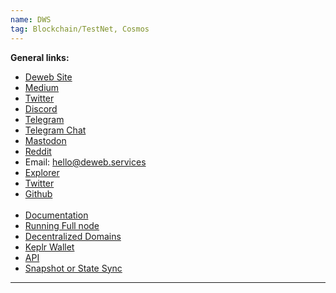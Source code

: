 ```yaml
---
name: DWS
tag: Blockchain/TestNet, Cosmos
---
```


**General links:** 
- [Deweb Site](https://deweb.services/)
- [Medium](https://medium.com/dewebservices)
- [Twitter](https://twitter.com/dewebservices)
- [Discord](https://discord.gg/bzRvbJGFPy)
- [Telegram](https://t.me/deweb_services)
- [Telegram Chat](https://t.me/dewebservices_chat)
- [Mastodon](https://mastodon.social/@dewebservices)
- [Reddit](https://www.reddit.com/r/dewebservices/)
- Email: hello@deweb.services
- [Explorer](https://explore.deweb.services/)
- [Twitter](https://twitter.com/dewebservices)
- [Github](https://github.com/deweb-services/deweb) <br>
    <br>
- [Documentation](https://docs.deweb.services/)
- [Running Full node](https://docs.deweb.services/fullnode/overview)
- [Decentralized Domains](https://docs.deweb.services/domains/dws-domains/)
- [Keplr Wallet](https://deweb.services/add-wallet)
- [API](https://dws.api.bccnodes.com/) 
    <br>
- [Snapshot or State Sync](https://nodejumper.io/dws-testnet/sync)

***
